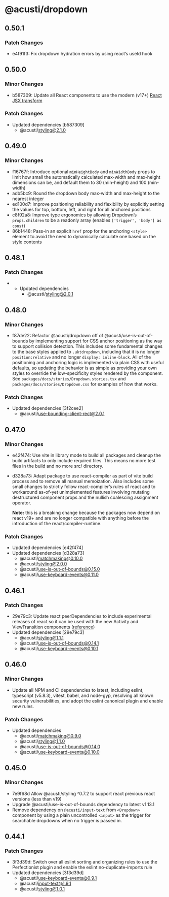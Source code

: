# @acusti/dropdown

## 0.50.1

### Patch Changes

- e4f91f3: Fix dropdown hydration errors by using react’s useId hook

## 0.50.0

### Minor Changes

- b587309: Update all React components to use the modern (v17+)
  [React JSX transform](https://legacy.reactjs.org/blog/2020/09/22/introducing-the-new-jsx-transform.html)

### Patch Changes

- Updated dependencies [b587309]
    - @acusti/styling@2.1.0

## 0.49.0

### Minor Changes

- f16767f: Introduce optional `minHeightBody` and `minWidthBody` props to
  limit how small the automatically calculated max-width and max-height
  dimensions can be, and default them to 30 (min-height) and 100
  (min-width)
- adb5bc9: Round the dropdown body max-width and max-height to the nearest
  integer
- ed100d7: Improve positioning reliability and flexibility by explicitly
  setting the values for top, bottom, left, and right for all anchored
  positions
- c8f92a8: Improve type ergonomics by allowing Dropdown’s `props.children`
  to be a readonly array (enables `['trigger', 'body'] as const`)
- 86b1448: Pass-in an explicit `href` prop for the anchoring `<style>`
  element to avoid the need to dynamically calculate one based on the style
  contents

## 0.48.1

### Patch Changes

-   - Updated dependencies
        - @acusti/styling@2.0.1

## 0.48.0

### Minor Changes

- f87de22: Refactor @acusti/dropdown off of @acusti/use-is-out-of-bounds by
  implementing support for CSS anchor positioning as the way to support
  collision detection. This includes some fundamental changes to the base
  styles applied to `.uktdropdown`, including that it is no longer
  `position:relative` and no longer `display: inline-block`. All of the
  positioning and anchoring logic is implemented via plain CSS with useful
  defaults, so updating the behavior is as simple as providing your own
  styles to override the low-specificity styles rendered by the component.
  See `packages/docs/stories/Dropdown.stories.tsx` and
  `packages/docs/stories/Dropdown.css` for examples of how that works.

### Patch Changes

- Updated dependencies [3f2cee2]
    - @acusti/use-bounding-client-rect@2.0.1

## 0.47.0

### Minor Changes

- e42f474: Use vite in library mode to build all packages and cleanup the
  build artifacts to only include required files. This means no more test
  files in the build and no more src/ directory.
- d328a73: Adapt package to use react-compiler as part of vite build
  process and to remove all manual memoization. Also includes some small
  changes to strictly follow react-compiler’s rules of react and to
  workaround as-of-yet unimplemented features involving mutating
  destructured component props and the nullish coalescing assignment
  operator.

    **Note:** this is a breaking change because the packages now depend on
    react v19+ and are no longer compatible with anything before the
    introduction of the react/compiler-runtime.

### Patch Changes

- Updated dependencies [e42f474]
- Updated dependencies [d328a73]
    - @acusti/matchmaking@0.10.0
    - @acusti/styling@2.0.0
    - @acusti/use-is-out-of-bounds@0.15.0
    - @acusti/use-keyboard-events@0.11.0

## 0.46.1

### Patch Changes

- 29e79c3: Update react peerDependencies to include experimental releases
  of react so it can be used with the new Activity and ViewTransition
  components
  ([reference](https://react.dev/blog/2025/04/23/react-labs-view-transitions-activity-and-more))
- Updated dependencies [29e79c3]
    - @acusti/styling@1.1.1
    - @acusti/use-is-out-of-bounds@0.14.1
    - @acusti/use-keyboard-events@0.10.1

## 0.46.0

### Minor Changes

- Update all NPM and CI dependencies to latest, including eslint,
  typescript (v5.8.3), vitest, babel, and node-gyp, resolving all known
  security vulnerabilities, and adopt the eslint canonical plugin and
  enable new rules.

### Patch Changes

- Updated dependencies
    - @acusti/matchmaking@0.9.0
    - @acusti/styling@1.1.0
    - @acusti/use-is-out-of-bounds@0.14.0
    - @acusti/use-keyboard-events@0.10.0

## 0.45.0

### Minor Changes

- 7e9f68d Allow @acusti/styling ^0.7.2 to support react previous react
  versions (less than v19)
- Upgrade @acusti/use-is-out-of-bounds dependency to latest v1.13.1
- Remove dependency on `@acusti/input-text` from `<Dropdown>` component by
  using a plain uncontrolled `<input>` as the trigger for searchable
  dropdowns when no trigger is passed in.

## 0.44.1

### Patch Changes

- 3f3d39d: Switch over all eslint sorting and organizing rules to use the
  Perfectionist plugin and enable the eslint no-duplicate-imports rule
- Updated dependencies [3f3d39d]
    - @acusti/use-keyboard-events@0.9.1
    - @acusti/input-text@1.9.1
    - @acusti/styling@1.0.1
